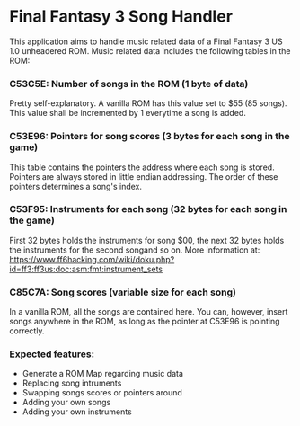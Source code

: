 # Final Fantasy 3 Song Handler
This application aims to handle music related data of a Final Fantasy 3 US 1.0 unheadered ROM.
Music related data includes the following tables in the ROM:

### C53C5E: Number of songs in the ROM (1 byte of data)
Pretty self-explanatory. A vanilla ROM has this value set to $55 (85 songs). This value shall be incremented by 1 everytime a song is added.

### C53E96: Pointers for song scores (3 bytes for each song in the game)
This table contains the pointers the address where each song is stored. Pointers are always stored in little endian addressing. The order of these pointers determines a song's index.

### C53F95: Instruments for each song (32 bytes for each song in the game)
First 32 bytes holds the instruments for song $00, the next 32 bytes holds the instruments for the second songand so on. More information at: https://www.ff6hacking.com/wiki/doku.php?id=ff3:ff3us:doc:asm:fmt:instrument_sets

### C85C7A: Song scores (variable size for each song)
In a vanilla ROM, all the songs are contained here. You can, however, insert songs anywhere in the ROM, as long as the pointer at C53E96 is pointing correctly.

### Expected features:
- Generate a ROM Map regarding music data
- Replacing song intruments
- Swapping songs scores or pointers around
- Adding your own songs
- Adding your own instruments